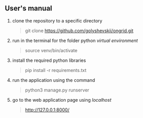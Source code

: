 ## User's manual

1. clone the repository to a specific directory

    > git clone https://github.com/golyshevskii/ongrid.git

2. run in the terminal for the folder python *virtual environment*

    > source venv/bin/activate

3. install the required python libraries

    > pip install -r requirements.txt

4. run the application using the command

    > python3 manage.py runserver

5. go to the web application page using *localhost*

    > http://127.0.0.1:8000/